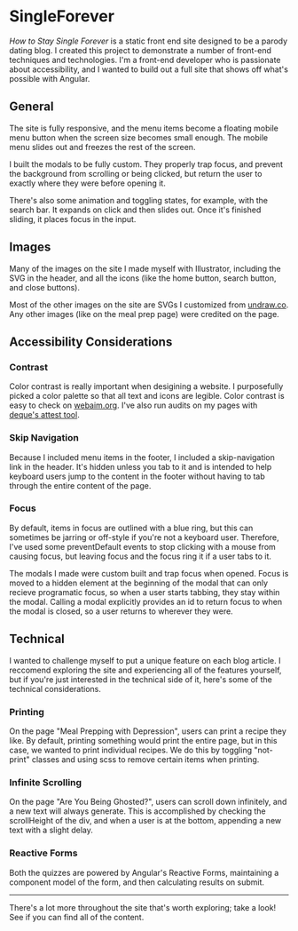 # SingleForever

_How to Stay Single Forever_ is a static front end site designed to be a parody dating blog. I created this project to demonstrate a number of front-end techniques and technologies. I'm a front-end developer who is passionate about accessibility, and I wanted to build out a full site that shows off what's possible with Angular.

## General
The site is fully responsive, and the menu items become a floating mobile menu button when the screen size becomes small enough. The mobile menu slides out and freezes the rest of the screen. 

I built the modals to be fully custom. They properly trap focus, and prevent the background from scrolling or being clicked, but return the user to exactly where they were before opening it.

There's also some animation and toggling states, for example, with the search bar. It expands on click and then slides out. Once it's finished sliding, it places focus in the input. 

## Images
Many of the images on the site I made myself with Illustrator, including the SVG in the header, and all the icons (like the home button, search button, and close buttons).

Most of the other images on the site are SVGs I customized from [undraw.co](https://undraw.co/). Any other images (like on the meal prep page) were credited on the page.


## Accessibility Considerations

### Contrast

Color contrast is really important when desigining a website. I purposefully picked a color palette so that all text and icons are legible. Color contrast is easy to check on [webaim.org](https://webaim.org/resources/contrastchecker/). I've also run audits on my pages with [deque's attest tool](https://www.deque.com/tools/worldspace-attest/).

### Skip Navigation

Because I included menu items in the footer, I included a skip-navigation link in the header. It's hidden unless you tab to it and is intended to help keyboard users jump to the content in the footer without having to tab through the entire content of the page. 

### Focus

By default, items in focus are outlined with a blue ring, but this can sometimes be jarring or off-style if you're not a keyboard user. Therefore, I've used some preventDefault events to stop clicking with a mouse from causing focus, but leaving focus and the focus ring it if a user tabs to it.

The modals I made were custom built and trap focus when opened. Focus is moved to a hidden element at the beginning of the modal that can only recieve programatic focus, so when a user starts tabbing, they stay within the modal. Calling a modal explicitly provides an id to return focus to when the modal is closed, so a user returns to wherever they were. 


## Technical

I wanted to challenge myself to put a unique feature on each blog article. I reccomend exploring the site and experiencing all of the features yourself, but if you're just interested in the technical side of it, here's some of the technical considerations. 

### Printing

On the page "Meal Prepping with Depression", users can print a recipe they like. By default, printing something would print the entire page, but in this case, we wanted to print individual recipes. We do this by toggling "not-print" classes and using scss to remove certain items when printing. 

### Infinite Scrolling

On the page "Are You Being Ghosted?", users can scroll down infinitely, and a new text will always generate. This is accomplished by checking the scrollHeight of the div, and when a user is at the bottom, appending a new text with a slight delay. 


### Reactive Forms

Both the quizzes are powered by Angular's Reactive Forms, maintaining a component model of the form, and then calculating results on submit. 

_______

There's a lot more throughout the site that's worth exploring; take a look! See if you can find all of the content.
